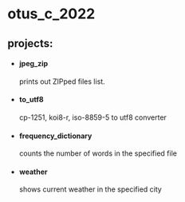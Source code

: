 # otus_c_2022

## projects:
- #### jpeg_zip
  prints out ZIPped files list.

- #### to_utf8
  cp-1251, koi8-r, iso-8859-5 to utf8 converter

- #### frequency_dictionary
  counts the number of words in the specified file

- #### weather
  shows current weather in the specified city